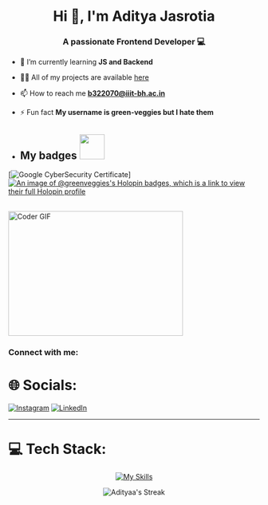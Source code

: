 <!--### Hi there 👋

This is **Aditya Jasrotia**

- 💡 Currently 1st year student at IIIT Bhubaneswar in Electrical and Electronics Engineering ⚡


- 🔭 I’m currently working on ...
- 🌱 I’m currently learning ...
- 👯 I’m looking to collaborate on ...
- 🤔 I’m looking for help with ...
- 💬 Ask me about ...
- 📫 How to reach me: ...
- 😄 Pronouns: ...
- ⚡ Fun fact: ...
-->

<h1 align="center">Hi 👋, I'm Aditya Jasrotia</h1>
<h3 align="center">A passionate Frontend Developer 💻</h3>

- 🌱 I’m currently learning **JS and Backend**

- 👨‍💻 All of my projects are available <a href='https://github.com/green-veggies/Projects_webdev'>here</a>
<!-- [https://github.com/green-veggies/Projects_webdev](https://github.com/green-veggies/Projects_webdev)  -->
- 📫 How to reach me **b322070@iiit-bh.ac.in**

- ⚡ Fun fact **My username is green-veggies but I hate them**
- <h2> My badges <img src = "https://media.giphy.com/media/3orifgYbnsq43eFsdO/giphy.gif" width="50"> </h2>


<!--START_SECTION:badges-->
[![Google CyberSecurity Certificate](https://images.credly.com/size/100x100/images/0bf0f2da-a699-4c82-82e2-56dcf1f2e1c7/image.png)]
[![An image of @greenveggies's Holopin badges, which is a link to view their full Holopin profile](https://holopin.me/greenveggies)](https://holopin.io/@greenveggies)

<!--END_SECTION:badges-->





  <br>
<img alt="Coder GIF" height=250 width=350 src="https://cdn.dribbble.com/users/1187836/screenshots/6539429/programer.gif" />
</br>

<h3 align="left">Connect with me:</h3>
<p align="left">

# 🌐 Socials:
  
[![Instagram](https://img.shields.io/badge/Instagram-%23E4405F.svg?logo=Instagram&logoColor=white)](https://instagram.com/__aditya.js) [![LinkedIn](https://img.shields.io/badge/LinkedIn-%230077B5.svg?logo=linkedin&logoColor=white)](https://www.linkedin.com/in/adityajasrotia/)
<br>
<hr>


# 💻 Tech Stack:

<div align=center>
  
[![My Skills](https://skillicons.dev/icons?i=babel,bootstrap,c,cpp,css,figma,git,github,html,js,jquery,materialui,mysql,netlify,react,tailwind,vercel,vscode,webpack)](https://skillicons.dev)

<div align=center>

  ![Adityaa's Streak](https://github-readme-streak-stats.herokuapp.com/?user=green-veggies&theme=vue-dark&hide_border=false)
</div>


